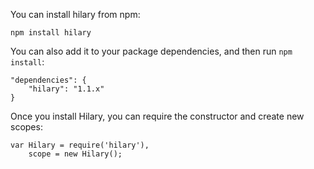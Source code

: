 You can install hilary from npm:

```
npm install hilary
```

You can also add it to your package dependencies, and then run ``npm install``:

```
"dependencies": {
    "hilary": "1.1.x"
}
```

Once you install Hilary, you can require the constructor and create new scopes:

```
var Hilary = require('hilary'),
    scope = new Hilary();
```